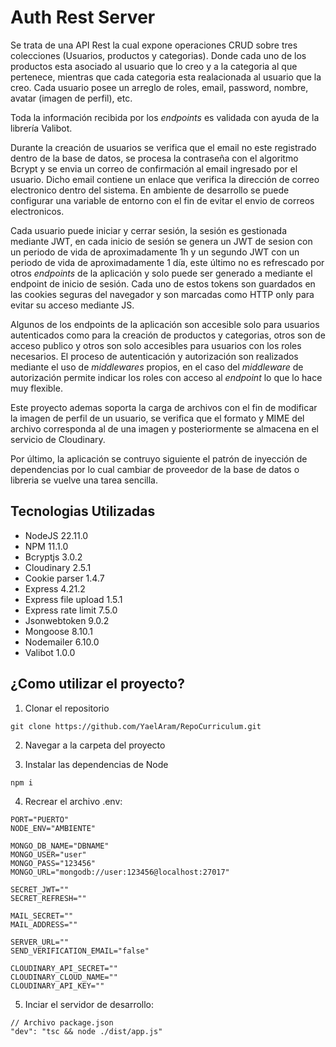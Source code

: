 # Auth Rest Server

Se trata de una API Rest la cual expone operaciones CRUD sobre tres colecciones (Usuarios, productos y categorias).
Donde cada uno de los productos esta asociado al usuario que lo creo y a la categoria al que pertenece, mientras que
cada categoria esta realacionada al usuario que la creo. Cada usuario posee un arreglo de roles, email, password,
nombre, avatar (imagen de perfil), etc.

Toda la información recibida por los _endpoints_ es validada con ayuda de la librería Valibot.

Durante la creación de usuarios se verifica que el email no este registrado dentro de la base de datos, se procesa la
contraseña con el algoritmo Bcrypt y se envia un correo de confirmación al email ingresado por el usuario. Dicho
email contiene un enlace que verifica la dirección de correo electronico dentro del sistema. En ambiente de desarrollo
se puede configurar una variable de entorno con el fin de evitar el envio de correos electronicos.

Cada usuario puede iniciar y cerrar sesión, la sesión es gestionada mediante JWT, en cada inicio de sesión se genera
un JWT de sesion con un periodo de vida de aproximadamente 1h y un segundo JWT con un periodo de vida de aproximadamente
1 día, este último no es refrescado por otros _endpoints_ de la aplicación y solo puede ser generado a mediante el
endpoint de inicio de sesión. Cada uno de estos tokens son guardados en las cookies seguras del navegador y son marcadas
como HTTP only para evitar su acceso mediante JS.

Algunos de los endpoints de la aplicación son accesible solo para usuarios autenticados como para la creación de productos
y categorias, otros son de acceso publico y otros son solo accesibles para usuarios con los roles necesarios. El proceso
de autenticación y autorización son realizados mediante el uso de _middlewares_ propios, en el caso del _middleware_ de
autorización permite indicar los roles con acceso al _endpoint_ lo que lo hace muy flexible.

Este proyecto ademas soporta la carga de archivos con el fin de modificar la imagen de perfil de un usuario, se verifica
que el formato y MIME del archivo corresponda al de una imagen y posteriormente se almacena en el servicio de Cloudinary.

Por último, la aplicación se contruyo siguiente el patrón de inyección de dependencias por lo cual cambiar de proveedor de
la base de datos o libreria se vuelve una tarea sencilla.

## Tecnologias Utilizadas

- NodeJS 22.11.0
- NPM 11.1.0
- Bcryptjs 3.0.2
- Cloudinary 2.5.1
- Cookie parser 1.4.7
- Express 4.21.2
- Express file upload 1.5.1
- Express rate limit 7.5.0
- Jsonwebtoken 9.0.2
- Mongoose 8.10.1
- Nodemailer 6.10.0
- Valibot 1.0.0

## ¿Como utilizar el proyecto?

1. Clonar el repositorio

```
git clone https://github.com/YaelAram/RepoCurriculum.git
```

2. Navegar a la carpeta del proyecto

3. Instalar las dependencias de Node

```
npm i
```

4. Recrear el archivo .env:

```
PORT="PUERTO"
NODE_ENV="AMBIENTE"

MONGO_DB_NAME="DBNAME"
MONGO_USER="user"
MONGO_PASS="123456"
MONGO_URL="mongodb://user:123456@localhost:27017"

SECRET_JWT=""
SECRET_REFRESH=""

MAIL_SECRET=""
MAIL_ADDRESS=""

SERVER_URL=""
SEND_VERIFICATION_EMAIL="false"

CLOUDINARY_API_SECRET=""
CLOUDINARY_CLOUD_NAME=""
CLOUDINARY_API_KEY=""
```

5. Inciar el servidor de desarrollo:

```
// Archivo package.json
"dev": "tsc && node ./dist/app.js"
```
